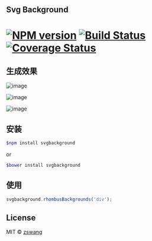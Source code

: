 Svg Background
-------

# [![NPM version][npm-image]][npm-url] [![Build Status][travis-image]][travis-url] [![Coverage Status][coverage-image]][coverage-url]

## 生成效果

![image](https://cloud.githubusercontent.com/assets/536587/17054092/d76f883e-5037-11e6-8341-d885ab9edf38.png)

![image](https://cloud.githubusercontent.com/assets/536587/17054108/e131a546-5037-11e6-8312-064f84381896.png)

![image](https://cloud.githubusercontent.com/assets/536587/17054111/e8ff8b26-5037-11e6-9682-f6a9c9e89f70.png)

## 安装

```bash
$npm install svgbackground
```

or

```bash
$bower install svgbackground
```

## 使用

```js
svgbackground.rhombusBackgrounds('div');
```

## License

MIT © [zswang](http://weibo.com/zswang)

[npm-url]: https://npmjs.org/package/svgbackground
[npm-image]: https://badge.fury.io/js/svgbackground.svg
[travis-url]: https://travis-ci.org/zswang/svgbackground
[travis-image]: https://travis-ci.org/zswang/svgbackground.svg?branch=master
[coverage-url]: https://coveralls.io/github/zswang/svgbackground?branch=master
[coverage-image]: https://coveralls.io/repos/zswang/svgbackground/badge.svg?branch=master&service=github
